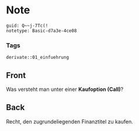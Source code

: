# Note
```
guid: Q~~j-7Tc(!
notetype: Basic-d7a3e-4ce08
```

### Tags
```
derivate::01_einfuehrung
```

## Front
Was versteht man unter einer <b>Kaufoption (Call)</b>?

## Back
Recht, den zugrundeliegenden Finanztitel zu kaufen.
